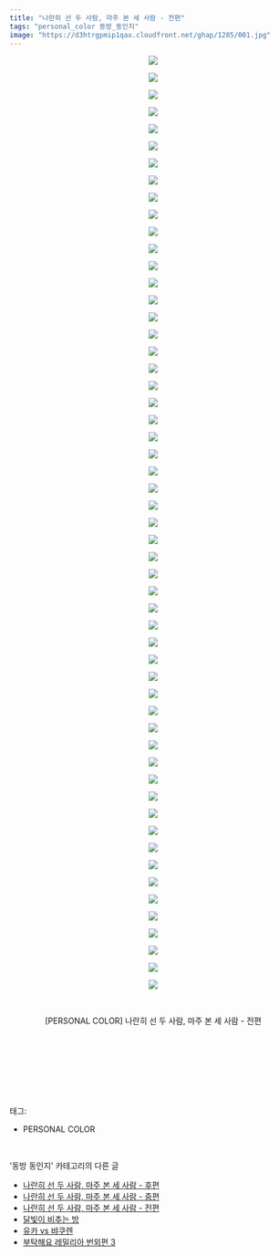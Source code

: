 ```yaml
---
title: "나란히 선 두 사람, 마주 본 세 사람 - 전편"
tags: "personal_color 동방_동인지"
image: "https://d3htrgpmip1qax.cloudfront.net/ghap/1285/001.jpg"
---
```

<div class="article">
<p style="text-align: center; clear: none; float: none;"><img src="{{ site.imgserver5 }}/ghap/1285/001.jpg"/></p>
<p style="text-align: center; clear: none; float: none;"><img src="{{ site.imgserver5 }}/ghap/1285/002.jpg"/></p>
<p style="text-align: center; clear: none; float: none;"><img src="{{ site.imgserver5 }}/ghap/1285/003.jpg"/></p>
<p style="text-align: center; clear: none; float: none;"><img src="{{ site.imgserver5 }}/ghap/1285/004.jpg"/></p>
<p style="text-align: center; clear: none; float: none;"><img src="{{ site.imgserver5 }}/ghap/1285/005.jpg"/></p>
<p style="text-align: center; clear: none; float: none;"><img src="{{ site.imgserver5 }}/ghap/1285/006.jpg"/></p>
<p style="text-align: center; clear: none; float: none;"><img src="{{ site.imgserver5 }}/ghap/1285/007.jpg"/></p>
<p style="text-align: center; clear: none; float: none;"><img src="{{ site.imgserver5 }}/ghap/1285/008.jpg"/></p>
<p style="text-align: center; clear: none; float: none;"><img src="{{ site.imgserver5 }}/ghap/1285/009.jpg"/></p>
<p style="text-align: center; clear: none; float: none;"><img src="{{ site.imgserver5 }}/ghap/1285/010.jpg"/></p>
<p style="text-align: center; clear: none; float: none;"><img src="{{ site.imgserver5 }}/ghap/1285/011.jpg"/></p>
<p style="text-align: center; clear: none; float: none;"><img src="{{ site.imgserver5 }}/ghap/1285/012.jpg"/></p>
<p style="text-align: center; clear: none; float: none;"><img src="{{ site.imgserver5 }}/ghap/1285/013.jpg"/></p>
<p style="text-align: center; clear: none; float: none;"><img src="{{ site.imgserver5 }}/ghap/1285/014.jpg"/></p>
<p style="text-align: center; clear: none; float: none;"><img src="{{ site.imgserver5 }}/ghap/1285/015.jpg"/></p>
<p style="text-align: center; clear: none; float: none;"><img src="{{ site.imgserver5 }}/ghap/1285/016.jpg"/></p>
<p style="text-align: center; clear: none; float: none;"><img src="{{ site.imgserver5 }}/ghap/1285/017.jpg"/></p>
<p style="text-align: center; clear: none; float: none;"><img src="{{ site.imgserver5 }}/ghap/1285/018.jpg"/></p>
<p style="text-align: center; clear: none; float: none;"><img src="{{ site.imgserver5 }}/ghap/1285/019.jpg"/></p>
<p style="text-align: center; clear: none; float: none;"><img src="{{ site.imgserver5 }}/ghap/1285/020.jpg"/></p>
<p style="text-align: center; clear: none; float: none;"><img src="{{ site.imgserver5 }}/ghap/1285/021.jpg"/></p>
<p style="text-align: center; clear: none; float: none;"><img src="{{ site.imgserver5 }}/ghap/1285/022.jpg"/></p>
<p style="text-align: center; clear: none; float: none;"><img src="{{ site.imgserver5 }}/ghap/1285/023.jpg"/></p>
<p style="text-align: center; clear: none; float: none;"><img src="{{ site.imgserver5 }}/ghap/1285/024.jpg"/></p>
<p style="text-align: center; clear: none; float: none;"><img src="{{ site.imgserver5 }}/ghap/1285/025.jpg"/></p>
<p style="text-align: center; clear: none; float: none;"><img src="{{ site.imgserver5 }}/ghap/1285/026.jpg"/></p>
<p style="text-align: center; clear: none; float: none;"><img src="{{ site.imgserver5 }}/ghap/1285/027.jpg"/></p>
<p style="text-align: center; clear: none; float: none;"><img src="{{ site.imgserver5 }}/ghap/1285/028.jpg"/></p>
<p style="text-align: center; clear: none; float: none;"><img src="{{ site.imgserver5 }}/ghap/1285/029.jpg"/></p>
<p style="text-align: center; clear: none; float: none;"><img src="{{ site.imgserver5 }}/ghap/1285/030.jpg"/></p>
<p style="text-align: center; clear: none; float: none;"><img src="{{ site.imgserver5 }}/ghap/1285/031.jpg"/></p>
<p style="text-align: center; clear: none; float: none;"><img src="{{ site.imgserver5 }}/ghap/1285/032.jpg"/></p>
<p style="text-align: center; clear: none; float: none;"><img src="{{ site.imgserver5 }}/ghap/1285/033.jpg"/></p>
<p style="text-align: center; clear: none; float: none;"><img src="{{ site.imgserver5 }}/ghap/1285/034.jpg"/></p>
<p style="text-align: center; clear: none; float: none;"><img src="{{ site.imgserver5 }}/ghap/1285/035.jpg"/></p>
<p style="text-align: center; clear: none; float: none;"><img src="{{ site.imgserver5 }}/ghap/1285/036.jpg"/></p>
<p style="text-align: center; clear: none; float: none;"><img src="{{ site.imgserver5 }}/ghap/1285/037.jpg"/></p>
<p style="text-align: center; clear: none; float: none;"><img src="{{ site.imgserver5 }}/ghap/1285/038.jpg"/></p>
<p style="text-align: center; clear: none; float: none;"><img src="{{ site.imgserver5 }}/ghap/1285/039.jpg"/></p>
<p style="text-align: center; clear: none; float: none;"><img src="{{ site.imgserver5 }}/ghap/1285/040.jpg"/></p>
<p style="text-align: center; clear: none; float: none;"><img src="{{ site.imgserver5 }}/ghap/1285/041.jpg"/></p>
<p style="text-align: center; clear: none; float: none;"><img src="{{ site.imgserver5 }}/ghap/1285/042.jpg"/></p>
<p style="text-align: center; clear: none; float: none;"><img src="{{ site.imgserver5 }}/ghap/1285/043.jpg"/></p>
<p style="text-align: center; clear: none; float: none;"><img src="{{ site.imgserver5 }}/ghap/1285/044.jpg"/></p>
<p style="text-align: center; clear: none; float: none;"><img src="{{ site.imgserver5 }}/ghap/1285/045.jpg"/></p>
<p style="text-align: center; clear: none; float: none;"><img src="{{ site.imgserver5 }}/ghap/1285/046.jpg"/></p>
<p style="text-align: center; clear: none; float: none;"><img src="{{ site.imgserver5 }}/ghap/1285/047.jpg"/></p>
<p style="text-align: center; clear: none; float: none;"><img src="{{ site.imgserver5 }}/ghap/1285/048.jpg"/></p>
<p style="text-align: center; clear: none; float: none;"><img src="{{ site.imgserver5 }}/ghap/1285/049.jpg"/></p>
<p style="text-align: center; clear: none; float: none;"><img src="{{ site.imgserver5 }}/ghap/1285/050.jpg"/></p>
<p style="text-align: center; clear: none; float: none;"><img src="{{ site.imgserver5 }}/ghap/1285/051.jpg"/></p>
<p style="text-align: center; clear: none; float: none;"><img src="{{ site.imgserver5 }}/ghap/1285/052.jpg"/></p>
<p style="text-align: center; clear: none; float: none;"><img src="{{ site.imgserver5 }}/ghap/1285/053.jpg"/></p>
<p style="text-align: center; clear: none; float: none;"><img src="{{ site.imgserver5 }}/ghap/1285/054.jpg"/></p>
<p style="text-align: center; clear: none; float: none;"><img src="{{ site.imgserver5 }}/ghap/1285/055.jpg"/></p>
<p style="text-align: center; clear: none; float: none;"><br/></p>
<p style="text-align: center; clear: none; float: none;">[PERSONAL COLOR] 나란히 선 두 사람, 마주 본 세 사람 - 전편</p>
<p style="text-align: center; clear: none; float: none;"><br/></p>
<p style="text-align: center; clear: none; float: none;"><br/></p>
<p><br/></p>
</div><br/>
<div class="tagTrail">
<p>태그: </p>
<ul>
<li>PERSONAL COLOR</li>
</ul>
</div><br/>
<div class="another">
<p>'동방 동인지' 카테고리의 다른 글</p>
<ul>
<li><a href="/ghap_1287">나란히 선 두 사람, 마주 본 세 사람 - 후편</a></li>
<li><a href="/ghap_1286">나란히 선 두 사람, 마주 본 세 사람 - 중편</a></li>
<li><a href="/ghap_1285">나란히 선 두 사람, 마주 본 세 사람 - 전편</a></li>
<li><a href="/ghap_1284">달빛이 비추는 방</a></li>
<li><a href="/ghap_1283">유카 vs 뱌쿠렌</a></li>
<li><a href="/ghap_1282">부탁해요 레밀리아 번외편 3</a></li>
</ul>
</div><br/>
<div class="cb_module cb_fluid">
<div class="cb_wrt cb_profile">
</div><!-- commentList close -->
</div><br/>
